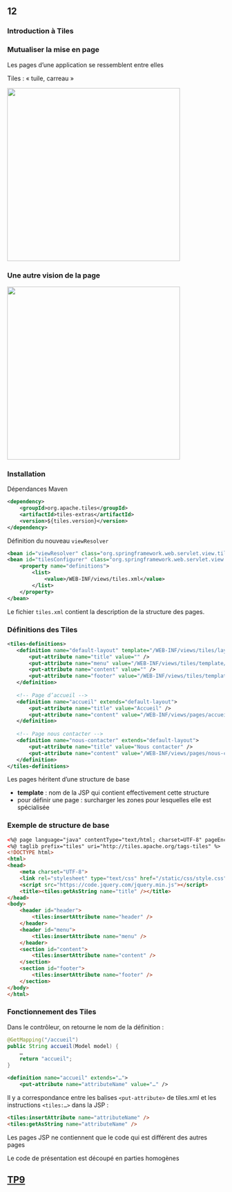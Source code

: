 <!-- .slide: data-background-image="images/spring.png" data-background-size="1200px" class="chapter" -->
## 12
### Introduction à Tiles






<!-- .slide: class="slide" -->
### Mutualiser la mise en page

Les pages d’une application se ressemblent entre elles

Tiles : « tuile, carreau »

<div class="center">
    <img src="images/tiles.png" style="width: 400px" />
</div>






<!-- .slide: class="slide" -->
### Une autre vision de la page

<div class="center">
    <img src="images/html-3d.png" style="width: 400px" />
</div>





<!-- .slide: class="slide" -->
### Installation

Dépendances Maven

```xml
<dependency>
    <groupId>org.apache.tiles</groupId>
    <artifactId>tiles-extras</artifactId>
    <version>${tiles.version}</version>
</dependency>
```

Définition du nouveau `viewResolver`

```xml
<bean id="viewResolver" class="org.springframework.web.servlet.view.tiles3.TilesViewResolver"/>
<bean id="tilesConfigurer" class="org.springframework.web.servlet.view.tiles3.TilesConfigurer">
    <property name="definitions">
        <list>
            <value>/WEB-INF/views/tiles.xml</value>
        </list>
    </property>
</bean>
```

Le fichier `tiles.xml` contient la description de la structure des pages. 





<!-- .slide: class="slide" -->
### Définitions des Tiles

```xml
<tiles-definitions>  
   <definition name="default-layout" template="/WEB-INF/views/tiles/layout/defaultLayout.jsp">  
       <put-attribute name="title" value="" />  
       <put-attribute name="menu" value="/WEB-INF/views/tiles/template/defaultMenu.jsp" />  
       <put-attribute name="content" value="" />  
       <put-attribute name="footer" value="/WEB-INF/views/tiles/template/defaultFooter.jsp" />  
   </definition>  
  
   <!-- Page d’accueil -->
   <definition name="accueil" extends="default-layout">  
       <put-attribute name="title" value="Accueil" />  
       <put-attribute name="content" value="/WEB-INF/views/pages/accueil.jsp" />  
   </definition>  
       
   <!-- Page nous contacter -->
   <definition name="nous-contacter" extends="default-layout">  
       <put-attribute name="title" value="Nous contacter" />  
       <put-attribute name="content" value="/WEB-INF/views/pages/nous-contacter.jsp" />  
   </definition>  
</tiles-definitions>
```

Les pages héritent d’une structure de base
 - __template__ : nom de la JSP qui contient effectivement cette structure
 - pour définir une page : surcharger les zones pour lesquelles elle est spécialisée






<!-- .slide: class="slide" -->
### Exemple de structure de base

```html
<%@ page language="java" contentType="text/html; charset=UTF-8" pageEncoding="UTF-8" %>
<%@ taglib prefix="tiles" uri="http://tiles.apache.org/tags-tiles" %>
<!DOCTYPE html>
<html>
<head>
    <meta charset="UTF-8">
    <link rel="stylesheet" type="text/css" href="/static/css/style.css">
    <script src="https://code.jquery.com/jquery.min.js"></script>
    <title><tiles:getAsString name="title" /></title>
</head>
<body>
    <header id="header">
        <tiles:insertAttribute name="header" />
    </header> 
    <header id="menu">
        <tiles:insertAttribute name="menu" />
    </header>
    <section id="content">
        <tiles:insertAttribute name="content" />
    </section>
    <section id="footer">
        <tiles:insertAttribute name="footer" />
    </section>
</body>
</html>
```






<!-- .slide: class="slide" -->
### Fonctionnement des Tiles

Dans le contrôleur, on retourne le nom de la définition :
```java
@GetMapping("/accueil")
public String accueil(Model model) {
    …
    return "accueil";
}
```

```xml
<definition name="accueil" extends="…">
    <put-attribute name="attributeName" value="…" />
```

Il y a correspondance entre les balises `<put-attribute>` de tiles.xml et les instructions `<tiles:…>` dans la JSP :

```html
<tiles:insertAttribute name="attributeName" />
<tiles:getAsString name="attributeName" />
```

Les pages JSP ne contiennent que le code qui est différent des autres pages
 
Le code de présentation est découpé en parties homogènes





<!-- .slide: data-background-image="images/tp.png" data-background-size="500px" class="tp" -->
## [TP9](https://github.com/romain-warnan/formation-spring-mvc#9-tiles)